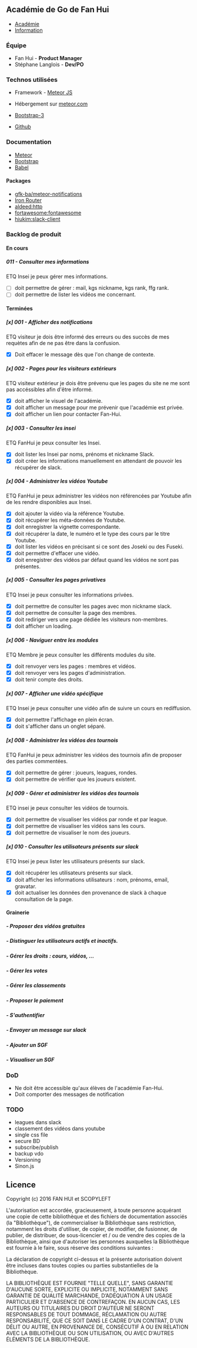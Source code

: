 ## Académie de Go de Fan Hui
- [Académie](http://cours.gofanhui.com)
- [Information](http://goacademie.github.io/fanhui/)

### Équipe
- Fan Hui - **Product Manager**
- Stéphane Langlois - **Dev/PO**

### Technos utilisées
- Framework - [Meteor JS](https://www.meteor.com/)
- Hébergement sur [meteor.com](fanhui.meteor.com)

- [Bootstrap-3](http://getbootstrap.com)
- [Github](https://github.com/goacademie/fanhui)

### Documentation
- [Meteor](http://docs.meteor.com/#/full)
- [Bootstrap](http://getbootstrap.com/components)
- [Babel](http://babeljs.io/docs/learn-es2015/)

#### Packages
- [gfk-ba/meteor-notifications](https://github.com/gfk-ba/meteor-notifications/blob/master/README.md)
- [Iron Router](http://iron-meteor.github.io/iron-router/)
- [aldeed:http](https://github.com/aldeed/meteor-http-extras)
- [fortawesome:fontawesome](https://github.com/MeteorPackaging/Font-Awesome/)
- [hiukim:slack-client](https://github.com/clionelabs/slack-client/)

### Backlog de produit

#### En cours

##### 011 - Consulter mes informations
ETQ Insei je peux gérer mes informations.
- [ ] doit permettre de gérer : mail, kgs nickname, kgs rank, ffg rank.
- [ ] doit permettre de lister les vidéos me concernant.

#### Terminées

##### [x] 001 - Afficher des notifications
ETQ visiteur je dois être informé des erreurs ou des succès de mes requètes afin de ne pas être dans la confusion.
- [x] Doit effacer le message dès que l'on change de contexte.

##### [x] 002 - Pages pour les visiteurs extérieurs
ETQ visiteur extérieur je dois être prévenu que les pages du site ne me sont pas accéssibles afin d'être informé.
- [x] doit afficher le visuel de l'académie.
- [x] doit afficher un message pour me prévenir que l'académie est privée.
- [x] doit afficher un lien pour contacter Fan-Hui.

##### [x] 003 - Consulter les insei
ETQ FanHui je peux consulter les Insei.
- [x] doit lister les Insei par noms, prénoms et nickname Slack.
- [x] doit créer les informations manuellement en attendant de pouvoir les récupérer de slack.

##### [x] 004 - Administrer les vidéos Youtube
ETQ FanHui je peux administrer les vidéos non référencées par Youtube afin de les rendre disponibles aux Insei.
- [x] doit ajouter la vidéo via la référence Youtube.
- [x] doit récupérer les méta-données de Youtube.
- [x] doit enregistrer la vignette correspondante.
- [x] doit récupérer la date, le numéro et le type des cours par le titre Youtube.
- [x] doit lister les vidéos en précisant si ce sont des Joseki ou des Fuseki.
- [x] doit permettre d'effacer une vidéo.
- [x] doit enregistrer des vidéos par défaut quand les vidéos ne sont pas présentes.

##### [x] 005 - Consulter les pages privatives
ETQ Insei je peux consulter les informations privées.
- [x] doit permettre de consulter les pages avec mon nickname slack.
- [x] doit permettre de consulter la page des membres.
- [x] doit rediriger vers une page dédiée les visiteurs non-membres.
- [x] doit afficher un loading.

##### [x] 006 - Naviguer entre les modules
ETQ Membre je peux consulter les différents modules du site.
- [x] doit renvoyer vers les pages : membres et vidéos.
- [x] doit renvoyer vers les pages d'administration.
- [x] doit tenir compte des droits.

##### [x] 007 - Afficher une vidéo spécifique
ETQ Insei je peux consulter une vidéo afin de suivre un cours en rediffusion.
- [x] doit permettre l'affichage en plein écran.
- [x] doit s'afficher dans un onglet séparé.

##### [x] 008 - Administrer les vidéos des tournois
ETQ FanHui je peux administrer les vidéos des tournois afin de proposer des parties commentées.
- [x] doit permettre de gérer : joueurs, leagues, rondes.
- [x] doit permettre de vérifier que les joueurs existent.

##### [x] 009 - Gérer et administrer les vidéos des tournois
ETQ insei je peux consulter les vidéos de tournois.
- [x] doit permettre de visualiser les vidéos par ronde et par league.
- [x] doit permettre de visualiser les vidéos sans les cours.
- [x] doit permettre de visualiser le nom des joueurs.

##### [x] 010 - Consulter les utilisateurs présents sur slack
ETQ Insei je peux lister les utilisateurs présents sur slack.
- [x] doit récupérer les utilisateurs présents sur slack.
- [x] doit afficher les informations utilisateurs : nom, prénoms, email, gravatar.
- [x] doit actualiser les données den provenance de slack à chaque consultation de la page.

#### Grainerie

##### - Proposer des vidéos gratuites
##### - Distinguer les utilisateurs actifs et inactifs.
##### - Gérer les droits : cours, vidéos, ...
##### - Gérer les votes
##### - Gérer les classements
##### - Proposer le paiement
##### - S'authentifier
##### - Envoyer un message sur slack
##### - Ajouter un SGF
##### - Visualiser un SGF

### DoD
- Ne doit être accessible qu'aux élèves de l'académie Fan-Hui.
- Doit comporter des messages de notification

### TODO
- leagues dans slack
- classement des vidéos dans youtube
- single css file
- secure BD
- subscribe/publish
- backup vdo
- Versioning
- Sinon.js

## Licence
Copyright (c) 2016 FAN HUI et SCOPYLEFT

L'autorisation est accordée, gracieusement, à toute personne acquérant une copie de cette bibliothèque et des fichiers de documentation associés (la "Bibliothèque"), de commercialiser la Bibliothèque sans restriction, notamment les droits d'utiliser, de copier, de modifier, de fusionner, de publier, de distribuer, de sous-licencier et / ou de vendre des copies de la Bibliothèque, ainsi que d'autoriser les personnes auxquelles la Bibliothèque est fournie à le faire, sous réserve des conditions suivantes :

La déclaration de copyright ci-dessus et la présente autorisation doivent être incluses dans toutes copies ou parties substantielles de la Bibliothèque.

LA BIBLIOTHÈQUE EST FOURNIE "TELLE QUELLE", SANS GARANTIE D'AUCUNE SORTE, EXPLICITE OU IMPLICITE, NOTAMMENT SANS GARANTIE DE QUALITÉ MARCHANDE, D’ADÉQUATION À UN USAGE PARTICULIER ET D'ABSENCE DE CONTREFAÇON. EN AUCUN CAS, LES AUTEURS OU TITULAIRES DU DROIT D'AUTEUR NE SERONT RESPONSABLES DE TOUT DOMMAGE, RÉCLAMATION OU AUTRE RESPONSABILITÉ, QUE CE SOIT DANS LE CADRE D'UN CONTRAT, D'UN DÉLIT OU AUTRE, EN PROVENANCE DE, CONSÉCUTIF À OU EN RELATION AVEC LA BIBLIOTHÈQUE OU SON UTILISATION, OU AVEC D'AUTRES ÉLÉMENTS DE LA BIBLIOTHÈQUE.
